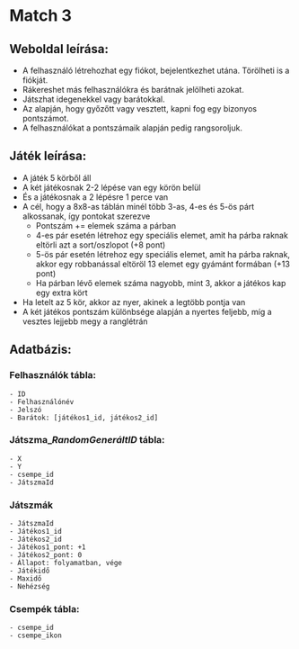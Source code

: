 # Match 3

## Weboldal leírása:
- A felhasználó létrehozhat egy fiókot, bejelentkezhet utána. Törölheti is a fiókját.
- Rákereshet más felhasználókra és barátnak jelölheti azokat.
- Játszhat idegenekkel vagy barátokkal.
- Az alapján, hogy győzőtt vagy vesztett, kapni fog egy bizonyos pontszámot.
- A felhasználókat a pontszámaik alapján pedig rangsoroljuk.

## Játék leírása:
- A játék 5 körből áll
- A két játékosnak 2-2 lépése van egy körön belül
- És a játékosnak a 2 lépésre 1 perce van
- A cél, hogy a 8x8-as táblán minél több 3-as, 4-es és 5-ös párt alkossanak, így pontokat szerezve
  - Pontszám += elemek száma a párban
  - 4-es pár esetén létrehoz egy speciális elemet, amit ha párba raknak eltörli azt a sort/oszlopot (+8 pont)
  - 5-ös pár esetén létrehoz egy speciális elemet, amit ha párba raknak, akkor egy robbanással eltöröl 13 elemet egy gyámánt formában (+13 pont)
  - Ha párban lévő elemek száma nagyobb, mint 3, akkor a játékos kap egy extra kört
- Ha letelt az 5 kör, akkor az nyer, akinek a legtöbb pontja van
- A két játékos pontszám különbsége alapján a nyertes feljebb, míg a vesztes lejjebb megy a ranglétrán

## Adatbázis:
### Felhasználók tábla:
    - ID
    - Felhasználónév
    - Jelszó
    - Barátok: [játékos1_id, játékos2_id]
 
### Játszma_*RandomGeneráltID* tábla:
    - X
    - Y
    - csempe_id
    - JátszmaId

### Játszmák
    - JátszmaId
    - Játékos1_id
    - Játékos2_id
    - Játékos1_pont: +1
    - Játékos2_pont: 0
    - Állapot: folyamatban, vége
    - Játékidő
    - Maxidő
    - Nehézség

### Csempék tábla:
    - csempe_id
    - csempe_ikon
